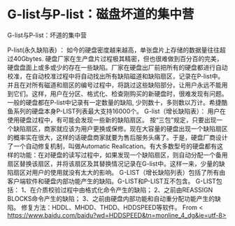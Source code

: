 # G-list与P-list：磁盘坏道的集中营

G-list与P-list：坏道的集中营

P-list(永久缺陷表) ：
如今的硬盘密度越来越高，单张盘片上存储的数据量往往超过40Gbytes. 硬盘厂家在生产盘片过程极其精密，但也很难做到百分百的完美，硬盘盘面上或多或少的存在一些缺陷。厂家在硬盘出厂前把所有的硬盘都进行自动校准，在自动校准过程中将自动找出所有缺陷磁道和缺陷扇区，记录在P-list中。并且在对所有磁道和扇区的编号过程中，将跳过这些缺陷部分，让用户永远不能用到它们。这样，用户在分区、格式化、检查刚购买的新硬盘时，很难发现有问题。一般的硬盘都在P-list中记录有一定数量的缺陷, 少则数十，多则数以万计。希捷酷鱼系列的硬盘本身P-LIST列表最大支持16000个。
G-list（增长缺陷表）：
用户在使用硬盘过程中，有可能会发现一些新的缺陷扇区。 按“三包”规定，只要出现一个缺陷扇区，商家就应该为用户更换或保修。现在大容量的硬盘出现一个缺陷扇区的概率实在很大，这样的话硬盘商家就要为售后服务头痛了。于是，硬盘厂商设计了一个自动修复机制，叫做Automatic Reallcation。有大多数型号的硬盘都有这样的功能：在对硬盘的读写过程中，如果发现一个缺陷扇区，则自动分配一个备用扇区替换该扇区，并将该扇区及其替换情况记录在G-list中。这样一来，少量的缺陷扇区对用户的使用就没有太大的影响。
G-LIST（增长缺陷列表）包括了所有由客户端软件和硬盘内部功能产生的缺陷。G-LIST和P-LIST互不包含。
G-LIST包括：
1、在介质校验过程中由格式化命令产生的缺陷；
2、之前由REASSIGN BLOCKS命令产生的缺陷；
3、之前由硬盘内部功能和自动重分配功能产生的缺陷。
修复方法：HDDL、MHDD、THDD、HDDSPEED等软件。
From < https://www.baidu.com/baidu?wd=HDDSPEED&tn=monline_4_dg&ie=utf-8> 
